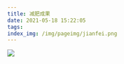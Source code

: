 ```yaml
---
title: 减肥成果
date: 2021-05-18 15:22:05
tags:
index_img: /img/pageimg/jianfei.png
---
```


![](https://tva1.sinaimg.cn/large/008i3skNgy1gqmlxe53h6j30ig0e975d.jpg)